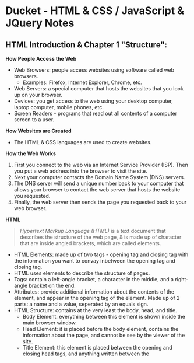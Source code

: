 # Ducket - HTML & CSS / JavaScript & JQuery Notes

## HTML Introduction & Chapter 1 "Structure":

**How People Access the Web**
- Web Browsers: people access websites using software called web browsers.
   * Examples: Firefox, Internet Explorer, Chrome, etc.
- Web Servers: a special computer that hosts the websites that you look up on your browser.
- Devices: you get access to the web using your desktop computer, laptop computer, mobile phones, etc.
- Screen Readers - programs that read out all contents of a computer screen to a user.

**How Websites are Created**
- The HTML & CSS languages are used to create websites.

**How the Web Works**
1. First you connect to the web via an Internet Service Provider (ISP). Then you put a web address into the browser to visit the site.
2. Next your computer contacts the Domain Name System (DNS) servers.
3. The DNS server will send a unique number back to your computer that allows your browser to contact the web server that hosts the website you requested.
4. Finally, the web server then sends the page you requested back to your web browser.

**HTML**
> *Hypertext Markup Language (HTML)*
> is a text document that describes the structure of the web page, & is made up of character that are inside angled brackets, which are called elements. 
- HTML Elements: made up of two tags - opening tag and closing tag with the information you want to convay inbetween the opening tag and closing tag. 
- HTML uses elements to describe the structure of pages.
- Tags: contain a left-angle bracket, a character in the middle, and a right-angle bracket on the end.
- Attributes: provide additional information about the contents of the element, and appear in the opening tag of the element. Made up of 2 parts: a name and a value, seperated by an equals sign. 
- HTML Structure: contains at the very least the body, head, and title.
  * Body Element: everything between this element is shown inside the main browser window.
  * Head Element: it is placed before the body element, contains the information about the page, and cannot be see by the viewer of the site.
  * Title Element: this element is placed between the opening and closing head tags, and anything written between the <title> tags will appear in the title or tab bar at the top of the broswer window.

## HTML Chapter 8 "Extra Markup":

**Evolution of HTML**
* There are several different versions of HTML:
1. HTML 4 released in 1997
2. XHTML 1.0 released in 2000
3. HTML5 work in progress

**DOCTYPES**
> *DOCTYPES* tell browsers which version of HTML you are using, and are put at the very top of your HTML structure. 
  * Put an left-angle bracket, right-angle bracket, and put the version of HTML you are using inside of the brackets: !DOCTYPE html

**Comments in HTML**
 - You should always put comments in your code, so that you and other people will know what code you are working on and can come back to it, as well as what that code does and what you are trying to do with it, so it can be debugged later. 
  * For comments put an left-angle bracket, right-angle bracket, and put this inside of the brackets: !-- comment in here --

**ID Attribute**
- Every HTML element can carry the id attribute, and is used to uniquely that element from other elements on the page. Its value should start with a letter or an underscore. Cannot use the same value twice on the same page. 

**Class Attribute**
- Every HTML element can also carry a class attribute. its value should describe the class it belongs to, and the class attribute on any element can be share the same value.

**Grouping Text & Elements in a Block**
- The div element allows you to group a set of elements together in one block level box. 
  * For the div element: put an left-angle bracket, right-angle bracket, and put this inside of the brackets: div

**Grouping Text & Elements Inline**
- The span element acts like an inline equivalent of the div element. 
- It is used to either: contain a section of text where there is no other suitable element to differentiaite it from surrounding text or contains a number of inline elelmenets.
- The span element is also used so that you can control the appearance of the content of these elements using CSS.
  * For the span element put an left-angle bracket, right-angle bracket, and put this inside of the brackets: span

**iFrames**
- It is like a window that has been cut into your page, and is used to imbed things, such as maps into the page. 
   * Created using an left-angle bracket, right-angle bracket, and put this inside of the brackets: iframe
   * Can also put a few attributes inside of the iframe element, such as src, height, width, scrolling, frameborder, and seamless.

**Information about your Pages**
- The meta element lives iside of the head element and contains information about that web page.
   * Created using an left-angle bracket, right-angle bracket, and put this inside of the brackets: meta
   *  Can also put a few attributes inside of the meta element, such as description, keywords, robots, author, pragma, and expires.

**Escape Characters**
- They are characters that are used in and reserved by HTML code. 
   * Example: left-angle and right-angle brackets

**Block Elements** 
- Block elements that will always appear to start on a new line in the browser of the window.
  * For block elements put an left-angle bracket, right-angle bracket, and put this inside of the brackets: h1 
  * Other Examples: h2, p, ul, & li

**Inline Elements** 
- Inline elements that will always appear to continue on the same line as their nieghboring elements.
 * For inline elements put an left-angle bracket, right-angle bracket, and put this inside of the brackets: a
 * Other Examples: b, em, & img

## HTML Chapter 17 "HTML5 Layout" Notes:

**HTML5 Layout Elements**

> New HTML5 elements indicate the purpose of different parts of a web page and help to describe its structure. Also, provides clearer code, and helps the older browsers to understand the new code elements. To make HTML5 elements work in Internet Explorer 8, extra JavaScript is needed.

- The new layout elements include:
  * Header & Footer
  * Navigation
  * Articles
  * Asides
  * Sections
  * Heading Groups
  * Figures
  * Sectioning Elements
  * Linking around block-level elements
  * Helping older browsers understand

## HTML Chapter 18 "Process & Design":
**Process:**
- Questions to ask yourself as you build your website:
  * *Who is the site for?*
  * *Why people visit your website?*
  * *What your visitors are trying to achieve?*
  * *What information your visitors need?*
  * *How often people will visit your site?*
- Site Maps: 

- Wireframe:

**Design**
- Getting message across using design:
  * 
- Visual Hierarchy:
  * 
- Grouping & Similarity:
  * 
- Designing Navigation: 
  * 

## JavaScript Introduction & Chapter 1 "The ABC of Programmimg":

**JavaScript (JS)**
> *Javascript* : A series of instructions that a computer can follow one by one. Each instruction is known as a statement, which ends with a semicolon.
- HTML, CSS, and Javascript fit together, and each language forms a seperate layer with a different layer.
- HTML - content layer
- CSS - presentation layer
- Javascript - behavior layer
- These 3 layers form what is called a enhancement.
- Javascript is written in plain text.
- Data is stored in variables.
- Data types: humeric, string, and boonlean
